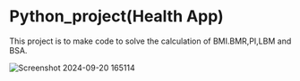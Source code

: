 # Python_project(Health App)
This project is to make code to solve the calculation of BMI.BMR,PI,LBM and BSA.

![Screenshot 2024-09-20 165114](https://github.com/user-attachments/assets/0bc1d081-01e8-447a-b068-00d61a57e04f)
